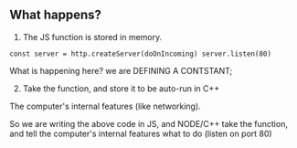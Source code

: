 ## What happens?

1. The JS function is stored in memory.


`const server = http.createServer(doOnIncoming)
server.listen(80)`

What is happening here?
we are DEFINING A CONTSTANT;

2. Take the function, and store it to be auto-run in C++

The computer's internal features (like networking).

So we are writing the above code in JS, and NODE/C++ take the function, and tell the computer's internal features what to do (listen on port 80)
